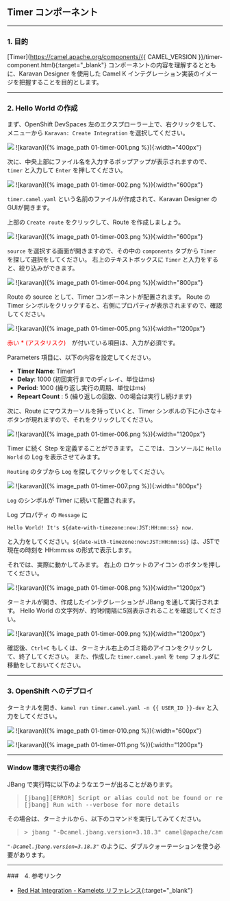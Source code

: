 ## Timer コンポーネント
---

### 1. 目的

[Timer](https://camel.apache.org/components/{{ CAMEL_VERSION }}/timer-component.html){:target="_blank"} コンポーネントの内容を理解するとともに、Karavan Designer を使用した Camel K インテグレーション実装のイメージを把握することを目的とします。

---

### 2. Hello World の作成

まず、OpenShift DevSpaces 左のエクスプローラー上で、右クリックをして、メニューから `Karavan: Create Integration` を選択してください。

![](images/01-timer-001.png)
![karavan]({% image_path 01-timer-001.png %}){:width="400px"}

次に、中央上部にファイル名を入力するポップアップが表示されますので、`timer` と入力して `Enter` を押してください。

![](images/01-timer-002.png)
![karavan]({% image_path 01-timer-002.png %}){:width="600px"}

`timer.camel.yaml` という名前のファイルが作成されて、Karavan Designer のGUIが開きます。

上部の `Create route` をクリックして、Route を作成しましょう。

![](images/01-timer-003.png)
![karavan]({% image_path 01-timer-003.png %}){:width="600px"}

`source` を選択する画面が開きますので、その中の `components` タブから `Timer` を探して選択をしてください。
右上のテキストボックスに `Timer` と入力をすると、絞り込みができます。

![](images/01-timer-004.png)
![karavan]({% image_path 01-timer-004.png %}){:width="800px"}

Route の source として、Timer コンポーネントが配置されます。
Route の Timer シンボルをクリックすると、右側にプロパティが表示されますので、確認してください。

![](images/01-timer-005.png)
![karavan]({% image_path 01-timer-005.png %}){:width="1200px"}

 <span style="color: red">赤い * (アスタリスク)</span>　が付いている項目は、入力が必須です。

Parameters 項目に、以下の内容を設定してください。

 * **Timer Name**: Timer1
 * **Delay**: 1000 (初回実行までのディレイ、単位はms)
 * **Period**: 1000 (繰り返し実行の周期、単位はms)
 * **Repeart Count** : 5 (繰り返しの回数、0の場合は実行し続けます)

次に、Route にマウスカーソルを持っていくと、Timer シンボルの下に小さな＋ボタンが現れますので、それをクリックしてください。

![](images/01-timer-006.png)
![karavan]({% image_path 01-timer-006.png %}){:width="1200px"}

Timer に続く Step を定義することができます。
ここでは、コンソールに `Hello World` の Log を表示させてみます。

`Routing` のタブから `Log` を探してクリックをしてください。

![](images/01-timer-007.png)
![karavan]({% image_path 01-timer-007.png %}){:width="800px"}

`Log` のシンボルが Timer に続いて配置されます。

Log プロパティ の `Message` に 

```
Hello World! It's ${date-with-timezone:now:JST:HH:mm:ss} now.
```

と入力をしてください。`${date-with-timezone:now:JST:HH:mm:ss}` は、JSTで現在の時刻を HH:mm:ss の形式で表示します。

それでは、実際に動かしてみます。
右上の ロケットのアイコン のボタンを押してください。

![](images/01-timer-008.png)
![karavan]({% image_path 01-timer-008.png %}){:width="1200px"}

ターミナルが開き、作成したインテグレーションが JBang を通して実行されます。
Hello World の文字列が、約1秒間隔に5回表示されることを確認してください。

![](images/01-timer-009.png)
![karavan]({% image_path 01-timer-009.png %}){:width="1200px"}

確認後、`Ctrl+C` もしくは、ターミナル右上のゴミ箱のアイコンをクリックして、終了してください。
また、作成した `timer.camel.yaml` を `temp` フォルダに移動をしておいてください。 

---

### 3. OpenShift へのデプロイ

ターミナルを開き、`kamel run timer.camel.yaml -n {{ USER_ID }}-dev` と入力をしてください。

![](images/01-timer-010.png)
![karavan]({% image_path 01-timer-010.png %}){:width="600px"}

![](images/01-timer-011.png)
![karavan]({% image_path 01-timer-011.png %}){:width="1200px"}

---

#### Window 環境で実行の場合

JBang で実行時に以下のようなエラーが出ることがあります。

><pre>
> [jbang][ERROR] Script or alias could not be found or read: '.jbang.version=3.18.3'
>[jbang] Run with --verbose for more details
></pre>

その場合は、ターミナルから、以下のコマンドを実行してみてください。

><pre>
> > jbang "-Dcamel.jbang.version=3.18.3" camel@apache/camel run timer.camel.yaml
></pre>

*`"-Dcamel.jbang.version=3.18.3"`* のように、ダブルクォーテーションを使う必要があります。

---

###　4. 参考リンク

* [Red Hat Integration - Kamelets リファレンス](https://access.redhat.com/documentation/ja-jp/red_hat_integration/2022.q4/html/kamelets_reference/postgres-sql-sink){:target="_blank"}